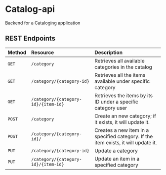# Catalog-api
Backend for a Cataloging application

## REST Endpoints

| Method             | Resource         | Description                                                                                    |
|:-------------------|:-----------------|:-----------------------------------------------------------------------------------------------|
| `GET`              | `/category`              | Retrieves all available categories in the catalog                                                                     |
| `GET`              | `/category/{category-id}`         | Retrieves all the items available under specific category                                               |
| `GET`              | `/category/{category-id}/{item-id}`     | Retrieves the items by its ID under a specific category user                                                                  |
| `POST`             | `/category`         | Create an new category; if it exists, it will update it.                       |
| `POST`              | `/category/{category-id}/`     | Creates a new item in a specified category. If the item exists, it will update it.      |
| `PUT`           | `/category/{category-id}`     | Update a category |
| `PUT`           | `/category/{category-id}/{item-id}`     | Update an item in a specified category |
